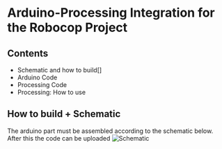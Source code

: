 # Arduino-Processing Integration for the Robocop Project

## Contents
- Schematic and how to build[]
- Arduino Code
- Processing Code
- Processing: How to use

## How to build + Schematic
The arduino part must be assembled according to the schematic below. After this the code can be uploaded
![Schematic](https://user-images.githubusercontent.com/103026732/171265387-51dce9b0-1aed-40af-8c08-178cbcf456bc.png)
